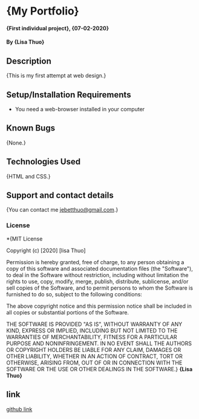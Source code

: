 # {My Portfolio}
#### {First individual project}, {07-02-2020}
#### By **{Lisa Thuo}**
## Description
{This is my first attempt at web design.}
## Setup/Installation Requirements
* You need a web-browser installed in your computer

## Known Bugs
{None.}
## Technologies Used
{HTML and CSS.}
## Support and contact details
{You can contact me jebetthuo@gmail.com.}
### License
*{MIT License

Copyright (c) [2020] [lisa Thuo]

Permission is hereby granted, free of charge, to any person obtaining a copy
of this software and associated documentation files (the "Software"), to deal
in the Software without restriction, including without limitation the rights
to use, copy, modify, merge, publish, distribute, sublicense, and/or sell
copies of the Software, and to permit persons to whom the Software is
furnished to do so, subject to the following conditions:

The above copyright notice and this permission notice shall be included in all
copies or substantial portions of the Software.

THE SOFTWARE IS PROVIDED "AS IS", WITHOUT WARRANTY OF ANY KIND, EXPRESS OR
IMPLIED, INCLUDING BUT NOT LIMITED TO THE WARRANTIES OF MERCHANTABILITY,
FITNESS FOR A PARTICULAR PURPOSE AND NONINFRINGEMENT. IN NO EVENT SHALL THE
AUTHORS OR COPYRIGHT HOLDERS BE LIABLE FOR ANY CLAIM, DAMAGES OR OTHER
LIABILITY, WHETHER IN AN ACTION OF CONTRACT, TORT OR OTHERWISE, ARISING FROM,
OUT OF OR IN CONNECTION WITH THE SOFTWARE OR THE USE OR OTHER DEALINGS IN THE
SOFTWARE.} **{Lisa Thuo}**
## link
[github link](https://github.com/Lisa-Thuo/First-individual-project)